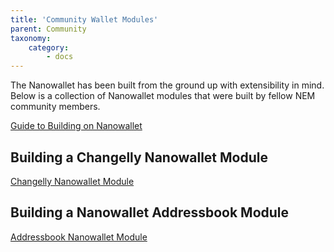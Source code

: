 ```yaml
---
title: 'Community Wallet Modules'
parent: Community
taxonomy:
    category:
        - docs
---
```


The Nanowallet has been built from the ground up with extensibility in mind. Below is a collection of Nanowallet modules that were built by fellow NEM community members.

[Guide to Building on Nanowallet](https://web.archive.org/web/20210814074405/https://forum.nem.io/t/how-to-build-a-module-for-nano-wallet/2976)

## Building a Changelly Nanowallet Module

[Changelly Nanowallet Module](https://web.archive.org/web/20210814074405/https://forum.nem.io/t/changelly-addon-for-nanowallet-and-how-to-add-modules-to-nanowallet/2921)

## Building a Nanowallet Addressbook Module

[Addressbook Nanowallet Module](https://web.archive.org/web/20210814074405/https://forum.nem.io/t/making-the-nanowallet-address-book-module/3323)
